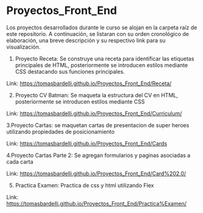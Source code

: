 # Proyectos_Front_End

Los proyectos desarrollados durante le curso se alojan en la carpeta raíz de este repositorio. A continuación, se listaran con su orden cronológico de elaboración, una breve descripción y su respectivo link para su visualización.

1. Proyecto Receta: Se construye una receta para identificar las etiquetas principales de HTML, posteriormente se introducen estilos mediante CSS destacando sus funciones principales. 

Link: https://tomasbardelli.github.io/Proyectos_Front_End/Receta/

2. Proyecto CV Batman: Se maqueta la estructura del CV en HTML, posteriormente se introducen estilos mediante CSS

Link: https://tomasbardelli.github.io/Proyectos_Front_End/Curriculum/

3.Proyecto Cartas: se maquetan cartas de presentacion de super heroes utilizando propiedades de posicionamiento

Link: https://tomasbardelli.github.io/Proyectos_Front_End/Cards

4.Proyecto Cartas Parte 2: Se agregan formularios y paginas asociadas a cada carta

Link: https://tomasbardelli.github.io/Proyectos_Front_End/Card%202.0/

5. Practica Examen: Practica de css y html utilizando Flex

Link: https://tomasbardelli.github.io/Proyectos_Front_End/Practica%Examen/
